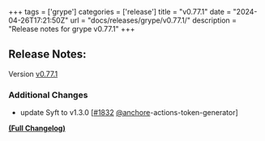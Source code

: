 +++
tags = ['grype']
categories = ['release']
title = "v0.77.1"
date = "2024-04-26T17:21:50Z"
url = "docs/releases/grype/v0.77.1/"
description = "Release notes for grype v0.77.1"
+++

## Release Notes:
Version [v0.77.1](https://github.com/anchore/grype/releases/tag/v0.77.1)

### Additional Changes

- update Syft to v1.3.0 [[#1832](https://github.com/anchore/grype/pull/1832) [@anchore](https://github.com/anchore)-actions-token-generator]

**[(Full Changelog)](https://github.com/anchore/grype/compare/v0.77.0...v0.77.1)**
